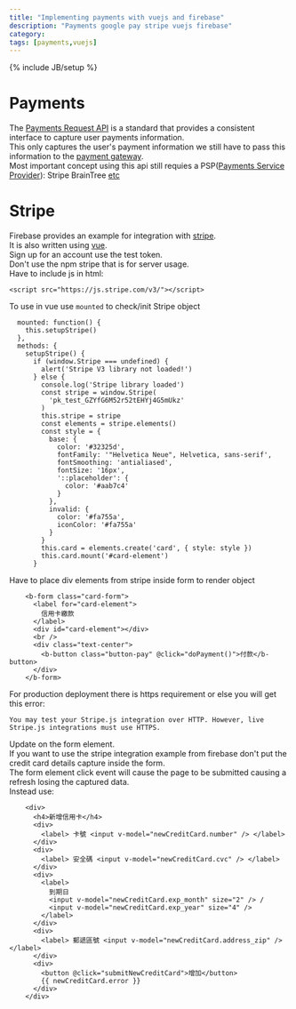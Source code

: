 ```yaml
---
title: "Implementing payments with vuejs and firebase"
description: "Payments google pay stripe vuejs firebase"
category: 
tags: [payments,vuejs]
---
```

{% include JB/setup %}

# Payments 

The [Payments Request API](https://developer.mozilla.org/en-US/docs/Web/API/Payment_Request_API) is a standard that provides a consistent interface to capture user payments information.   
This only captures the user's payment information we still have to pass this information to the [payment gateway](https://developers.google.com/pay/api/web/guides/paymentrequest/tutorial).  
Most important concept using this api still requies a PSP([Payments Service Provider](https://developers.google.com/web/fundamentals/payments/basics/how-payment-ecosystem-works)): Stripe BrainTree [etc](https://developers.google.com/pay/api#participating-processors) 

# Stripe 

Firebase provides an example for integration with [stripe](https://firebase.google.com/docs/use-cases/payments).  
It is also written using [vue](https://github.com/firebase/functions-samples/blob/master/stripe/public/index.html).  
Sign up for an account use the test token.  
Don't use the npm stripe that is for server usage.  
Have to include js in html:
```
<script src="https://js.stripe.com/v3/"></script>
``` 
To use in vue use `mounted` to check/init Stripe object 
```
  mounted: function() {
    this.setupStripe()
  },
  methods: {
    setupStripe() {
      if (window.Stripe === undefined) {
        alert('Stripe V3 library not loaded!')
      } else {
        console.log('Stripe library loaded')
        const stripe = window.Stripe(
          'pk_test_GZYfG6M52r52tEHYj4G5mUkz'
        )
        this.stripe = stripe
        const elements = stripe.elements()
        const style = {
          base: {
            color: '#32325d',
            fontFamily: '"Helvetica Neue", Helvetica, sans-serif',
            fontSmoothing: 'antialiased',
            fontSize: '16px',
            '::placeholder': {
              color: '#aab7c4'
            }
          },
          invalid: {
            color: '#fa755a',
            iconColor: '#fa755a'
          }
        }
        this.card = elements.create('card', { style: style })
        this.card.mount('#card-element')
      }
```
Have to place div elements from stripe inside form to render object
```
    <b-form class="card-form">
      <label for="card-element">
        信用卡繳款
      </label>
      <div id="card-element"></div>
      <br />
      <div class="text-center">
        <b-button class="button-pay" @click="doPayment()">付款</b-button>
      </div>
    </b-form>
```

For production deployment there is https requirement or else you will get this error:
```
You may test your Stripe.js integration over HTTP. However, live Stripe.js integrations must use HTTPS.
```

Update on the form element.  
If you want to use the stripe integration example from firebase don't put the credit card details capture inside the form.  
The form element click event will cause the page to be submitted causing a refresh losing the captured data.  
Instead use: 
```
    <div>
      <h4>新增信用卡</h4>
      <div>
        <label> 卡號 <input v-model="newCreditCard.number" /> </label>
      </div>
      <div>
        <label> 安全碼 <input v-model="newCreditCard.cvc" /> </label>
      </div>
      <div>
        <label>
          到期日
          <input v-model="newCreditCard.exp_month" size="2" /> /
          <input v-model="newCreditCard.exp_year" size="4" />
        </label>
      </div>
      <div>
        <label> 郵遞區號 <input v-model="newCreditCard.address_zip" /> </label>
      </div>
      <div>
        <button @click="submitNewCreditCard">增加</button>
        {{ newCreditCard.error }}
      </div>
    </div>
```


